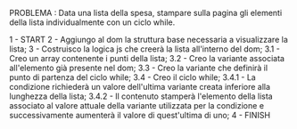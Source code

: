 PROBLEMA : Data una lista della spesa, stampare sulla pagina gli elementi della lista individualmente con un ciclo while.

1 - START
2 - Aggiungo al dom la struttura base necessaria a visualizzare la lista;
3 - Costruisco la logica js che creerà la lista all'interno del dom;
    3.1 - Creo un array contenente i punti della lista;
    3.2 - Creo la variante associata all'elemento già presente nel dom;
    3.3 - Creo la variante che definirà il punto di partenza del ciclo while;
    3.4 - Creo il ciclo while;
        3.4.1 - La condizione richiederà un valore dell'ultima variante creata inferiore alla lunghezza della lista;
        3.4.2 - Il contenuto stamperà l'elemento della lista associato al valore attuale della variante utilizzata per la condizione e successivamente aumenterà il valore di quest'ultima di uno;
4 - FINISH